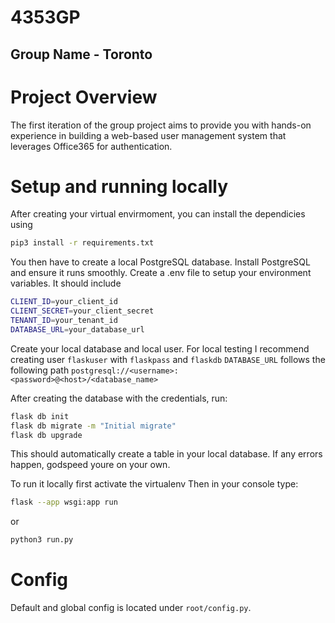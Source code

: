 # 4353GP
## Group Name - Toronto


# Project Overview
The first iteration of the group project aims to provide you with hands-on experience in building a web-based user management system that leverages Office365 for authentication.

# Setup and running locally
After creating your virtual envirmoment, you can install the dependicies using
```bash
pip3 install -r requirements.txt
```
You then have to create a local PostgreSQL database. Install PostgreSQL and ensure it runs smoothly.
Create a .env file to setup your environment variables. It should include

```bash
CLIENT_ID=your_client_id
CLIENT_SECRET=your_client_secret
TENANT_ID=your_tenant_id
DATABASE_URL=your_database_url
```

Create your local database and local user.
For local testing I recommend creating user `flaskuser` with `flaskpass` and `flaskdb`
`DATABASE_URL` follows the following path `postgresql://<username>:<password>@<host>/<database_name>`

After creating the database with the credentials, run:

```bash
flask db init
flask db migrate -m "Initial migrate"
flask db upgrade
```
This should automatically create a table in your local database. If any errors happen, godspeed youre on your own.

To run it locally first activate the virtualenv
Then in your console type:
```bash
flask --app wsgi:app run
```
or
```bash
python3 run.py
```


# Config
Default and global config is located under `root/config.py`.

